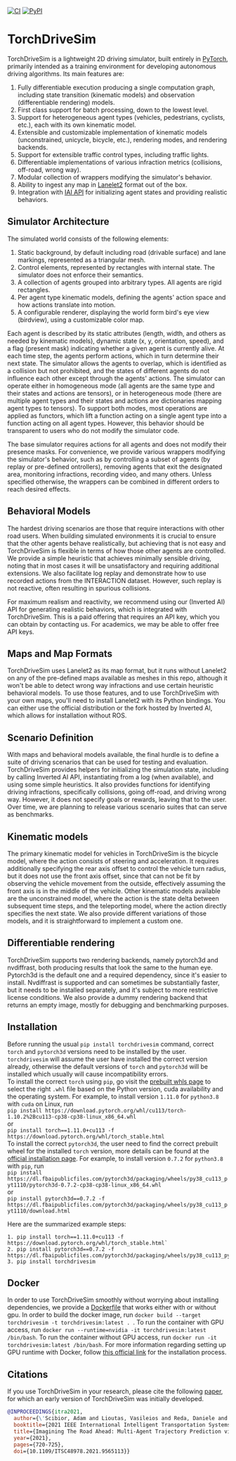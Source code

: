 [pypi-badge]: https://badge.fury.io/py/torchdrivesim.svg
[pypi-link]: https://pypi.org/project/torchdrivesim/  


[![CI](https://github.com/inverted-ai/torchdrivesim/actions/workflows/CI.yml/badge.svg?branch=master)](https://github.com/inverted-ai/torchdrivesim/actions/workflows/CI.yml)
[![PyPI][pypi-badge]][pypi-link]
# TorchDriveSim

TorchDriveSim is a lightweight 2D driving simulator, built entirely in [PyTorch](https://pytorch.org/), primarily intended as a training
environment for developing autonomous driving algorithms. Its main features are:
1. Fully differentiable execution producing a single computation graph, including state transition (kinematic models) and observation (differentiable rendering) models.
2. First class support for batch processing, down to the lowest level.
3. Support for heterogeneous agent types (vehicles, pedestrians, cyclists, etc.), each with its own kinematic model.
4. Extensible and customizable implementation of kinematic models (unconstrained, unicycle, bicycle, etc.), rendering modes, and rendering backends.
5. Support for extensible traffic control types, including traffic lights.
6. Differentiable implementations of various infraction metrics (collisions, off-road, wrong way).
7. Modular collection of wrappers modifying the simulator's behavior.
8. Ability to ingest any map in [Lanelet2](https://github.com/fzi-forschungszentrum-informatik/Lanelet2) format out of the box.
9. Integration with [IAI API](https://docs.inverted.ai/en/latest/) for initializing agent states and providing realistic behaviors.

## Simulator Architecture

The simulated world consists of the following elements:
1. Static background, by default including road (drivable surface) and lane markings, represented as a triangular mesh.
2. Control elements, represented by rectangles with internal state. The simulator does not enforce their semantics.
3. A collection of agents grouped into arbitrary types. All agents are rigid rectangles.
4. Per agent type kinematic models, defining the agents' action space and how actions translate into motion.
5. A configurable renderer, displaying the world form bird's eye view (birdview), using a customizable color map.

Each agent is described by its static attributes (length, width, and others as needed by kinematic models),
dynamic state (x, y, orientation, speed), and a flag (present mask) indicating whether a given agent is currently alive.
At each time step, the agents perform actions, which in turn determine
their next state. The simulator allows the agents to overlap, which is identified as a collision but not prohibited,
and the states of different agents do not influence each other except through the agents' actions. The simulator can
operate either in homogeneous mode (all agents are the same type and their states and actions are tensors), or in
heterogeneous mode (there are multiple agent types and their states and actions are dictionaries mapping agent
types to tensors). To support both modes, most operations are applied as functors, which lift a function acting on
a single agent type into a function acting on all agent types. However, this behavior should be transparent to users
who do not modify the simulator code.

The base simulator requires actions for all agents and does not modify their presence masks. For convenience, we provide
various wrappers modifying the simulator's behavior, such as by controlling a subset of agents (by replay or pre-defined
ontrollers), removing agents that exit the designated area, monitoring infractions, recording video, and many others.
Unless specified otherwise, the wrappers can be combined in different orders to reach desired effects.

## Behavioral Models

The hardest driving scenarios are those that require interactions with other road users. When building simulated
environments it is crucial to ensure that the other agents behave realistically, but achieving that is not easy and
TorchDriveSim is flexible in terms of how those other agents are controlled. We provide a simple heuristic that achieves
minimally sensible driving, noting that in most cases it will be unsatisfactory and requiring additional extensions.
We also facilitate log replay and demonstrate how to use recorded actions from the INTERACTION dataset. However,
such replay is not reactive, often resulting in spurious collisions.

For maximum realism and reactivity, we recommend using our (Inverted AI) API for generating realistic behaviors,
which is integrated with TorchDriveSim. This is a paid offering that requires an API key, which you can obtain by
contacting us. For academics, we may be able to offer free API keys.

## Maps and Map Formats

TorchDriveSim uses Lanelet2 as its map format, but it runs without Lanelet2 on any of the pre-defined
maps available as meshes in this repo, although it won't be able to detect wrong way infractions and use certain
heuristic behavioral models. To use those features, and to use TorchDriveSim with your own maps, you'll need to install
Lanelet2 with its Python bindings. You can either use the official distribution or the fork hosted by Inverted AI,
which allows for installation without ROS.

## Scenario Definition

With maps and behavioral models available, the final hurdle is to define a suite of driving scenarios that can be
used for testing and evaluation. TorchDriveSim provides helpers for initializing the simulation state, including
by calling Inverted AI API, instantiating from a log (when available), and using some simple heuristics. It also
provides functions for identifying driving infractions, specifically collisions, going off-road, and driving wrong way.
However, it does not specify goals or rewards, leaving that to the user. Over time, we are planning to release
various scenario suites that can serve as benchmarks.

## Kinematic models

The primary kinematic model for vehicles in TorchDriveSim is the bicycle model, where the action consists of steering
and acceleration. It requires additionally specifying the rear axis offset to control the vehicle turn radius, but
it does not use the front axis offset, since that can not be fit by observing the vehicle movement from the outside,
effectively assuming the front axis is in the middle of the vehicle. Other kinematic models available are the
unconstrained model, where the action is the state delta between subsequent time steps, and the teleporting model,
where the action directly specifies the next state. We also provide different variations of those models, and it is
straightforward to implement a custom one.

## Differentiable rendering

TorchDriveSim supports two rendering backends, namely pytorch3d and nvdiffrast, both producing results that look the
same to the human eye. Pytorch3d is the default one and a required dependency, since it's easier to install. Nvdiffrast
is supported and can sometimes be substantially faster, but it needs to be installed separately, and it's subject
to more restrictive license conditions. We also provide a dummy rendering backend that returns an empty image,
mostly for debugging and benchmarking purposes.

## Installation

Before running the usual `pip install torchdrivesim` command, correct `torch` and `pytorch3d` versions need to be 
installed by the user. `torchdrivesim` will assume the user have installed
the correct version already, otherwise the default versions of `torch` and `pytorch3d` will be installed which usually
will cause incompatibility errors.  
To install the correct `torch` using `pip`, go visit the
[prebuilt whls page](https://download.pytorch.org/whl/torch_stable.html) to select the right `.whl` file based on the
Python version, cuda availability and the operating system. For example, to install version `1.11.0` for `python3.8`
with `cuda` on Linux, run  
 `pip install https://download.pytorch.org/whl/cu113/torch-1.10.2%2Bcu113-cp38-cp38-linux_x86_64.whl`  
or  
`pip install torch==1.11.0+cu113 -f https://download.pytorch.org/whl/torch_stable.html`  
To install the correct `pytorch3d`, the user need to find the correct prebuilt wheel for the installed `torch` version,
more details can be found at the
[official installation page](https://github.com/facebookresearch/pytorch3d/blob/main/INSTALL.md). For example, to 
install version `0.7.2` for `python3.8` with `pip`, run  
`pip install https://dl.fbaipublicfiles.com/pytorch3d/packaging/wheels/py38_cu113_pyt1110/pytorch3d-0.7.2-cp38-cp38-linux_x86_64.whl`  
or  
`pip install pytorch3d==0.7.2 -f https://dl.fbaipublicfiles.com/pytorch3d/packaging/wheels/py38_cu113_pyt1110/download.html`  

Here are the summarized example steps:
```bazaar
1. pip install torch==1.11.0+cu113 -f https://download.pytorch.org/whl/torch_stable.html`
2. pip install pytorch3d==0.7.2 -f https://dl.fbaipublicfiles.com/pytorch3d/packaging/wheels/py38_cu113_pyt1110/download.html
3. pip install torchdrivesim
```
## Docker

In order to use TorchDriveSim smoothly without worrying about installing dependencies, we provide a 
[Dockerfile](Dockerfile) that works either with or without gpu. In order to build the docker image,
run `docker build --target torchdrivesim -t torchdrivesim:latest . `. To run the container with GPU access,
run `docker run --runtime=nvidia -it torchdrivesim:latest /bin/bash`. To run the container without GPU access,
run `docker run -it torchdrivesim:latest /bin/bash`. For more information regarding setting up GPU runtime with Docker,
follow [this official link](https://docs.nvidia.com/datacenter/cloud-native/container-toolkit/install-guide.html)
for the installation process.

## Citations

If you use TorchDriveSim in your research, please cite the following [paper](https://arxiv.org/abs/2104.11212),
for which an early version of TorchDriveSim  was initially developed.

```bibtex
@INPROCEEDINGS{itra2021,
  author={\'Scibior, Adam and Lioutas, Vasileios and Reda, Daniele and Bateni, Peyman and Wood, Frank},
  booktitle={2021 IEEE International Intelligent Transportation Systems Conference (ITSC)}, 
  title={Imagining The Road Ahead: Multi-Agent Trajectory Prediction via Differentiable Simulation}, 
  year={2021},
  pages={720-725},
  doi={10.1109/ITSC48978.2021.9565113}}
```
